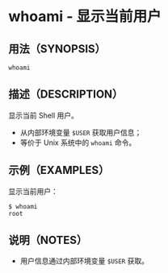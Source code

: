 # whoami - 显示当前用户

## 用法（SYNOPSIS）

    whoami


## 描述（DESCRIPTION）

显示当前 Shell 用户。

* 从内部环境变量 `$USER` 获取用户信息；
* 等价于 Unix 系统中的 `whoami` 命令。


## 示例（EXAMPLES）

显示当前用户：

```shell
$ whoami
root
```


## 说明（NOTES）

* 用户信息通过内部环境变量 `$USER` 获取。

